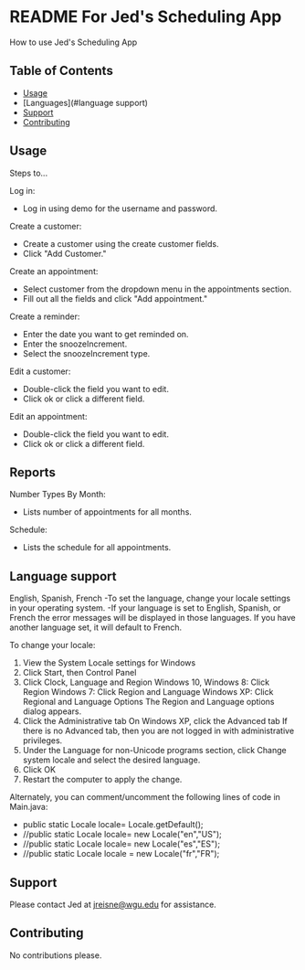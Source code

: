 # README For Jed's Scheduling App

How to use Jed's Scheduling App 

## Table of Contents


- [Usage](#usage)
- [Languages](#language support)
- [Support](#support)
- [Contributing](#contributing)


## Usage

Steps to...

Log in:
- Log in using demo for the username and password.

Create a customer:
- Create a customer using the create customer fields.
- Click "Add Customer."

Create an appointment:
- Select customer from the dropdown menu in the appointments section.
- Fill out all the fields and click "Add appointment."

Create a reminder:
- Enter the date you want to get reminded on.
- Enter the snoozeIncrement.
- Select the snoozeIncrement type.

Edit a customer:
- Double-click the field you want to edit.
- Click ok or click a different field.

Edit an appointment:
- Double-click the field you want to edit.
- Click ok or click a different field.


## Reports

Number Types By Month:
- Lists number of appointments for all months.

Schedule:
- Lists the schedule for all appointments.


## Language support

English, Spanish, French
-To set the language, change your locale settings in your operating system.
-If your language is set to English, Spanish, or French the error messages will
be displayed in those languages. If you have another language set, it will
default to French.

To change your locale:
1. View the System Locale settings for Windows
2. Click Start, then Control Panel
3. Click Clock, Language and Region
Windows 10, Windows 8: Click Region 
Windows 7: Click Region and Language
Windows XP: Click Regional and Language Options 
The Region and Language options dialog appears.
4. Click the Administrative tab
On Windows XP, click the Advanced tab 
If there is no Advanced tab, then you are not logged in with administrative privileges.
5. Under the Language for non-Unicode programs section, click Change system locale and select the desired language.
6. Click OK
7. Restart the computer to apply the change.

Alternately, you can comment/uncomment the following lines of code in Main.java:
- public static Locale locale= Locale.getDefault();    
- //public static Locale locale= new Locale("en","US");
- //public static Locale locale= new Locale("es","ES");
- //public static Locale locale = new Locale("fr","FR");


## Support

Please contact Jed at jreisne@wgu.edu for assistance.

## Contributing

No contributions please.
